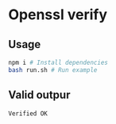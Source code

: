 # Openssl verify

## Usage

```bash
npm i # Install dependencies
bash run.sh # Run example
```

## Valid outpur

```shell
Verified OK
```